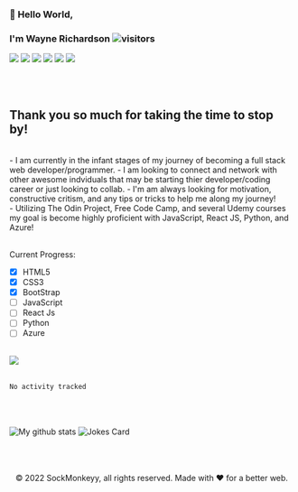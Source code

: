 ### 👋 Hello World, 
### I'm Wayne Richardson  ![visitors](https://visitor-badge.glitch.me/badge?page_id=sockmonkeyy.id)
<div>
<img src="https://img.shields.io/badge/Python-3776AB?style=for-the-badge&logo=python&logoColor=white" />
<img src="https://img.shields.io/badge/HTML5-E34F26?style=for-the-badge&logo=html5&logoColor=white" />
<img src="https://img.shields.io/badge/CSS3-1572B6?style=for-the-badge&logo=css3&logoColor=white" />
<img src="https://img.shields.io/badge/JavaScript-323330?style=for-the-badge&logo=javascript&logoColor=F7DF1E" />
<img src="https://img.shields.io/badge/React-20232A?style=for-the-badge&logo=react&logoColor=61DAFB" />
<img src="https://img.shields.io/badge/Bootstrap-563D7C?style=for-the-badge&logo=bootstrap&logoColor=white" />
</div>

<!--
**SockMonkeyy/SockMonkeyy** is a ✨ _special_ ✨ repository because its `README.md` (this file) appears on your GitHub profile.

Here are some ideas to get you started:

- 🔭 I’m currently working on ...
-  I’m currently learning ...
- 👯 I’m looking to collaborate on ...
- 🤔 I’m looking for help with ...
- 💬 Ask me about ...
- 📫 How to reach me: ...
- 😄 Pronouns: ...
- ⚡ Fun fact: ...
-->

<br><br>
## Thank you so much for taking the time to stop by!
<br>
- I am currently in the infant stages of my journey of becoming a full stack web developer/programmer.
- I am looking to connect and network with other awesome indviduals that may be starting thier developer/coding career or just looking to collab.
- I'm am always looking for motivation, constructive critism, and any tips or tricks to help me along my journey!
<br>
- Utilizing The Odin Project, Free Code Camp, and several Udemy courses my goal is become highly proficient with JavaScript, React JS, Python, and Azure!
<br><br>

Current Progress:
 - [x] HTML5
 - [x] CSS3
 - [x] BootStrap
 - [ ] JavaScript
 - [ ] React Js
 - [ ] Python
 - [ ] Azure
 <br><br>
 <div>
 <img align="left" src="https://github-readme-stats.vercel.app/api/top-langs/?username=sockmonkeyy&layout=compact&theme=merko&hide_border=true"/>
 </div>
<br><br>


<!--START_SECTION:waka-->

```text
No activity tracked
```

<!--END_SECTION:waka-->

<br> <br>
<div>
<img align="center" src="https://github-readme-stats.vercel.app/api?username=sockmonkeyy&show_icons=true&include_all_commits=true&theme=merko&hide_border=true" alt="My github stats" /> 
<img align="center" src="https://readme-jokes.vercel.app/api" alt="Jokes Card" />
</div>
<br>
<br>
<br>
<p align="center"> © 2022 SockMonkeyy, all rights reserved. Made with ❤️ for a better web. </p>
<p align="center">
</p>
